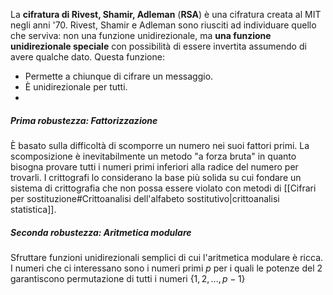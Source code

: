 La **cifratura di Rivest, Shamir, Adleman** (**RSA**) è una cifratura creata al MIT negli anni '70.
Rivest, Shamir e Adleman sono riusciti ad individuare quello che serviva: non una funzione unidirezionale, ma **una funzione unidirezionale speciale** con possibilità di essere invertita assumendo di avere qualche dato.
Questa funzione:
- Permette a chiunque di cifrare un messaggio.
- È unidirezionale per tutti.
- 

##### Prima robustezza: Fattorizzazione
È basato sulla difficoltà di scomporre un numero nei suoi fattori primi.
La scomposizione è inevitabilmente un metodo "a forza bruta" in quanto bisogna provare tutti i numeri primi inferiori alla radice del numero per trovarli.
I crittografi lo considerano la base più solida su cui fondare un sistema di crittografia che non possa essere violato con metodi di [[Cifrari per sostituzione#Crittoanalisi dell'alfabeto sostitutivo|crittoanalisi statistica]].

##### Seconda robustezza: Aritmetica modulare
Sfruttare funzioni unidirezionali semplici di cui l'aritmetica modulare è ricca.
I numeri che ci interessano sono i numeri primi $p$ per i quali le potenze del $2$ garantiscono permutazione di tutti i numeri $\{1,2,...,p-1\}$